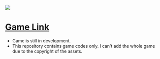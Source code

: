 ![](https://img.itch.zone/aW1nLzYxMDE1ODkucG5n/original/EJen%2B%2B.png)
 
 # [Game Link](https://aeyzc.itch.io/stucode "Game Link")
 
 - Game is still in development.
 - This repository contains game codes only. I can't add the whole game due to the copyright of the assets.


